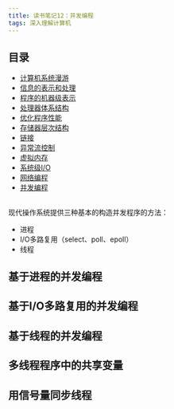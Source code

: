 ```yaml
---
title: 读书笔记12：并发编程
tags: 深入理解计算机
---
```



## 目录

- [计算机系统漫游](./读书笔记1-计算机系统漫游.html)
- [信息的表示和处理](./读书笔记2-信息的表示和处理.html)
- [程序的机器级表示]()
- [处理器体系结构]()
- [优化程序性能]()
- [存储器层次结构]()
- [链接]()
- [异常流控制]()
- [虚拟内存]()
- [系统级I/O]()
- [网络编程]()
- [并发编程](./读书笔记12-并发编程.html)


## 


现代操作系统提供三种基本的构造并发程序的方法：

- 进程
- I/O多路复用（select、poll、epoll）
- 线程




## 基于进程的并发编程



## 基于I/O多路复用的并发编程



## 基于线程的并发编程



## 多线程程序中的共享变量



## 用信号量同步线程
